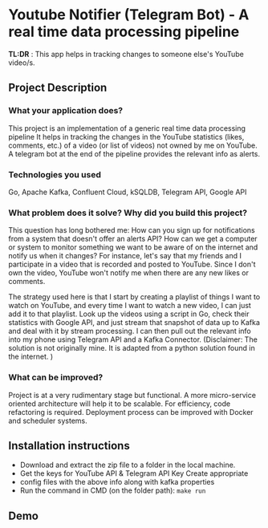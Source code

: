 # Youtube Notifier (Telegram Bot) - A real time data processing pipeline
**TL:DR** : This app helps in tracking changes to someone else's YouTube video/s.

## Project Description

### What your application does?

This project is an implementation of a generic real time data processing pipeline  It helps in tracking the changes in the YouTube statistics (likes, comments, etc.) of a video (or list of videos) not owned by me on YouTube. A telegram bot at the end of the pipeline provides the relevant info as alerts.

### Technologies you used

Go, Apache Kafka, Confluent Cloud, kSQLDB, Telegram API, Google API

### What problem does it solve? Why did you build this project?

This question has long bothered me: How can you sign up for notifications from a system that doesn't offer an alerts API? How can we get a computer or system to monitor something we want to be aware of on the internet and notify us when it changes? For instance, let's say that my friends and I participate in a video that is recorded and posted to YouTube. Since I don't own the video, YouTube won't notify me when there are any new likes or comments.

The strategy used here is that I start by creating a playlist of things I want to watch on YouTube, and every time I want to watch a new video, I can just add it to that playlist. Look up the videos using a script in Go, check their statistics with Google API, and just stream that snapshot of data up to Kafka and deal with it by stream processing. I can then pull out the relevant info into my phone using Telegram API and a Kafka Connector. (Disclaimer: The solution is not originally mine. It is adapted from a python solution found in the internet. )

### What can be improved?
Project is at a very rudimentary stage but functional. A more micro-service oriented architecture will help it to be scalable. For efficiency, code refactoring is required. Deployment process can be improved with Docker and scheduler systems.

## Installation instructions
- Download and extract the zip file to a folder in the local machine.
- Get the keys for YouTube API & Telegram API Key Create appropriate
-  config files  with the above info along with kafka properties 
- Run the command in CMD (on the folder path): `make run`

## Demo
